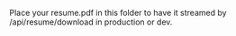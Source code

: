 Place your resume.pdf in this folder to have it streamed by /api/resume/download in production or dev.

